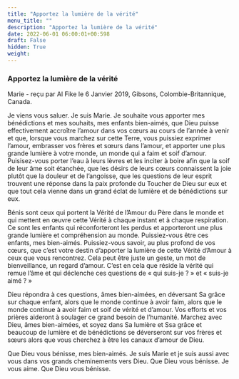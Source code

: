 ```yaml
---
title: "Apportez la lumière de la vérité"
menu_title: ""
description: "Apportez la lumière de la vérité"
date: 2022-06-01 06:00:01+00:598
draft: False
hidden: True
weight:
---
```

### Apportez la lumière de la vérité

Marie - reçu par Al Fike le 6 Janvier 2019, Gibsons, Colombie-Britannique, Canada.

Je viens vous saluer. Je suis Marie. Je souhaite vous apporter mes bénédictions et mes souhaits, mes enfants bien-aimés, que Dieu puisse effectivement accroître l’amour dans vos cœurs au cours de l’année à venir et que, lorsque vous marchez sur cette Terre, vous puissiez exprimer l’amour, embrasser vos frères et sœurs dans l’amour, et apporter une plus grande lumière à votre monde, un monde qui a faim et soif d’amour. Puisisez-vous porter l’eau à leurs lèvres et les inciter à boire afin que la soif de leur âme soit étanchée, que les désirs de leurs cœurs connaissent la joie plutôt que la douleur et de l’angoisse, que les questions de leur esprit trouvent une réponse dans la paix profonde du Toucher de Dieu sur eux et que tout cela vienne dans un grand éclat de lumière et de bénédictions sur eux.

Bénis sont ceux qui portent la Vérité de l’Amour du Père dans le monde et qui mettent en œuvre cette Vérité à chaque instant et à chaque respiration. Ce sont les enfants qui réconforteront les perdus et apporteront une plus grande lumière et compréhension au monde. Puissiez-vous être ces enfants, mes bien-aimés. Puissiez-vous savoir, au plus profond de vos cœurs, que c’est votre destin d’apporter la lumière de cette Vérité d’Amour à ceux que vous rencontrez. Cela peut être juste un geste, un mot de bienveillance, un regard d’amour. C’est en cela que réside la vérité qui remue l’âme et qui déclenche ces questions de « qui suis-je ? » et « suis-je aimé ? »

Dieu répondra à ces questions, âmes bien-aimées, en déversant Sa grâce sur chaque enfant, alors que le monde continue à avoir faim, alors que le monde continue à avoir faim et soif de vérité et d’amour. Vos efforts et vos prières aideront à soulager ce grand besoin de l’humanité. Marchez avec Dieu, âmes bien-aimées, et soyez dans Sa lumière et Ssa grâce et beaucoup de lumière et de bénédictions se déverseront sur vos frères et sœurs alors que vous cherchez à être les canaux d’amour de Dieu.

Que Dieu vous bénisse, mes bien-aimés. Je suis Marie et je suis aussi avec vous dans vos grands cheminements vers Dieu. Que Dieu vous bénisse. Je vous aime. Que Dieu vous bénisse.
